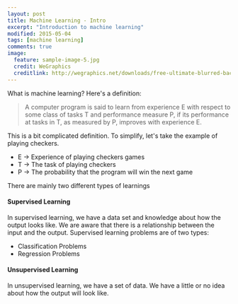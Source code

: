 ```yaml
---
layout: post
title: Machine Learning - Intro
excerpt: "Introduction to machine learning"
modified: 2015-05-04
tags: [machine learning]
comments: true
image:
  feature: sample-image-5.jpg
  credit: WeGraphics
  creditlink: http://wegraphics.net/downloads/free-ultimate-blurred-background-pack/
---
```


What is machine learning? Here's a definition:

> A computer program is said to learn from experience E with respect to some class of tasks T and performance measure P, if its performance at tasks in T, as measured by P, improves with experience E.

This is a bit complicated definition. To simplify, let's take the example of playing checkers.

* E -> Experience of playing checkers games
* T -> The task of playing checkers
* P -> The probability that the program will win the next game

There are mainly two different types of learnings

#### Supervised Learning

In supervised learning, we have a data set and knowledge about how the output looks like. We are aware that there is a relationship between the input and the output. Supervised learning problems are of two types:

* Classification Problems
* Regression Problems

#### Unsupervised Learning

In unsupervised learning, we have a set of data. We have a little or no idea about how the output will look like.
